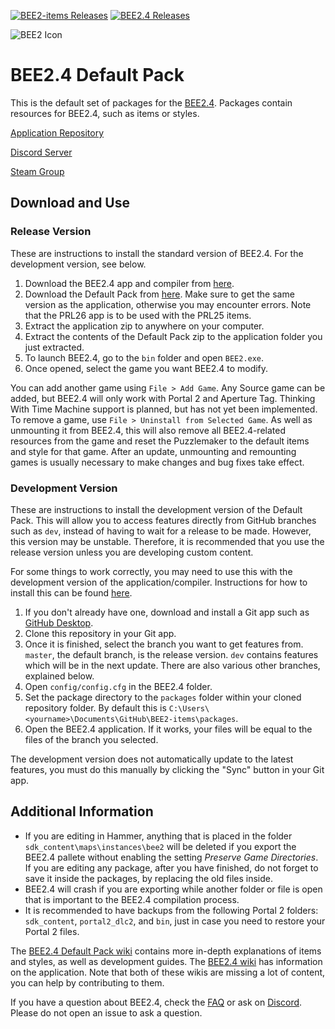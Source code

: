[![BEE2-items Releases](https://img.shields.io/github/downloads/BEEmod/BEE2-items/total.svg?label=Packages)](https://github.com/BEEmod/BEE2-items/releases)
[![BEE2.4 Releases](https://img.shields.io/github/downloads/BEEmod/BEE2.4/total.svg?label=App)](https://github.com/BEEmod/BEE2.4/releases)

![BEE2 Icon](https://raw.githubusercontent.com/BEEmod/BEE2.4/master/bee2.ico)
# BEE2.4 Default Pack
This is the default set of packages for the [BEE2.4](https://github.com/BEEmod/BEE2.4). Packages contain resources for BEE2.4, such as items or styles.

[Application Repository](https://github.com/BEEmod/BEE2.4)

[Discord Server](https://discord.me/beemod)

[Steam Group](https://steamcommunity.com/groups/beemod)

## Download and Use

### Release Version

These are instructions to install the standard version of BEE2.4. For the development version, see below.

1. Download the BEE2.4 app and compiler from [here](https://github.com/BEEmod/BEE2.4/releases).
2. Download the Default Pack from [here](https://github.com/BEEmod/BEE2-items/releases). Make sure to get the same version as the application, otherwise you may encounter errors. Note that the PRL26 app is to be used with the PRL25 items.
3. Extract the application zip to anywhere on your computer.
4. Extract the contents of the Default Pack zip to the application folder you just extracted.
5. To launch BEE2.4, go to the `bin` folder and open `BEE2.exe`.
6. Once opened, select the game you want BEE2.4 to modify.

You can add another game using `File > Add Game`. Any Source game can be added, but BEE2.4 will only work with Portal 2 and Aperture Tag. Thinking With Time Machine support is planned, but has not yet been implemented.
To remove a game, use `File > Uninstall from Selected Game`. As well as unmounting it from BEE2.4, this will also remove all BEE2.4-related resources from the game and reset the Puzzlemaker to the default items and style for that game. After an update, unmounting and remounting games is usually necessary to make changes and bug fixes take effect.

### Development Version

These are instructions to install the development version of the Default Pack. This will allow you to access features directly from GitHub branches such as `dev`, instead of having to wait for a release to be made. However, this version may be unstable. Therefore, it is recommended that you use the release version unless you are developing custom content.

For some things to work correctly, you may need to use this with the development version of the application/compiler. Instructions for how to install this can be found [here](https://github.com/BEEmod/BEE2.4#build-from-source-advanced-for-adding-to-bee24-program-windows).

1. If you don't already have one, download and install a Git app such as [GitHub Desktop](https://desktop.github.com/).
2. Clone this repository in your Git app.
3. Once it is finished, select the branch you want to get features from. `master`, the default branch, is the release version. `dev` contains features which will be in the next update. There are also various other branches, explained below.
4. Open `config/config.cfg` in the BEE2.4 folder.
4. Set the package directory to the `packages` folder within your cloned repository folder. By default this is `C:\Users\<yourname>\Documents\GitHub\BEE2-items\packages`.
5. Open the BEE2.4 application. If it works, your files will be equal to the files of the branch you selected.

The development version does not automatically update to the latest features, you must do this manually by clicking the "Sync" button in your Git app.

## Additional Information

- If you are editing in Hammer, anything that is placed in the folder `sdk_content\maps\instances\bee2` will be deleted if you export the BEE2.4 pallete without enabling the setting *Preserve Game Directories*. If you are editing any package, after you have finished, do not forget to save it inside the packages, by replacing the old files inside.
- BEE2.4 will crash if you are exporting while another folder or file is open that is important to the BEE2.4 compilation process.
- It is recommended to have backups from the following Portal 2 folders: `sdk_content`, `portal2_dlc2`, and `bin`, just in case you need to restore your Portal 2 files.

The [BEE2.4 Default Pack wiki](https://github.com/BEEmod/BEE2-items/wiki) contains more in-depth explanations of items and styles, as well as development guides. The [BEE2.4 wiki](https://github.com/BEEmod/BEE2.4/wiki) has information on the application. Note that both of these wikis are missing a lot of content, you can help by contributing to them.

If you have a question about BEE2.4, check the [FAQ](https://github.com/BEEmod/BEE2-items/wiki/FAQ) or ask on [Discord](https://discord.me/beemod). Please do not open an issue to ask a question.
